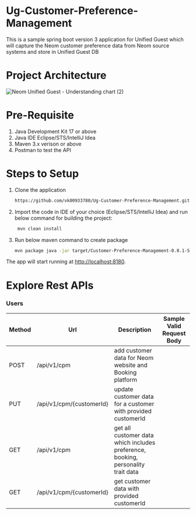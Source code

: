 # Ug-Customer-Preference-Management
This is a sample spring boot version 3 application for Unified Guest which will capture the Neom customer preference data from Neom source systems and store in Unified Guest DB

# Project Architecture

![Neom Unified Guest - Understanding chart (2)](https://user-images.githubusercontent.com/124668010/220737014-8d7f2693-a88e-4ddf-a7e0-546c8bdfee6a.png)

# Pre-Requisite
1. Java Development Kit 17 or above
2. Java IDE Eclipse/STS/IntelliJ Idea
3. Maven 3.x verison or above
4. Postman to test the API

# Steps to Setup
1. Clone the application

     ```bash
    https://github.com/vk00933780/Ug-Customer-Preference-Management.git
    ```

2. Import the code in IDE of your choice (Eclipse/STS/IntelliJ Idea) and run below command for building the project:
    
   ```bash
    mvn clean install
   ```

3. Run below maven command to create package
    
    ```bash
    mvn package java -jar target/Customer-Preference-Management-0.0.1-SNAPSHOT.jar
    ```
The app will start running at <http://localhost:8180>.
  
# Explore Rest APIs

### Users

| Method | Url | Description | Sample Valid Request Body |
| ------ | --- | ----------- | ------------------------- |
| POST    | /api/v1/cpm | add customer data for Neom website and Booking platform | |
| PUT    | /api/v1/cpm/{customerId} | update customer data for a customer with provided customerId | |
| GET    | /api/v1/cpm | get all customer data which includes preference, booking, personality trait data | |
| GET    | /api/v1/cpm/{customerId} | get customer data with provided customerId | |
